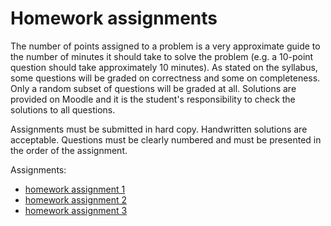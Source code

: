 # Homework assignments

The number of points assigned to a problem is a very approximate guide
to the number of minutes it should take to solve the problem (e.g. a
10-point question should take approximately 10 minutes). As stated on
the syllabus, some questions will be graded on correctness and some on
completeness. Only a random subset of questions will be graded at
all. Solutions are provided on Moodle and it is the student's
responsibility to check the solutions to all questions.

Assignments must be submitted in hard copy. Handwritten solutions are
acceptable. Questions must be clearly numbered and must be presented
in the order of the assignment.

Assignments:

*   [homework assignment 1](hw1.docx)
*   [homework assignment 2](hw2.docx)
*   [homework assignment 3](hw3.docx)

